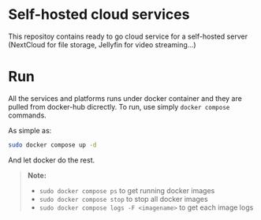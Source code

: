 # Self-hosted cloud services
This repositoy contains ready to go cloud service for a self-hosted server (NextCloud for file storage, Jellyfin for video streaming...)

# Run
All the services and platforms runs under docker container and they are pulled from docker-hub dicrectly.
To run, use simply `docker compose` commands. 

As simple as:
```bash
sudo docker compose up -d
```

And let docker do the rest.

>__Note:__
>- `sudo docker compose ps` to get running docker images
>- `sudo docker compose stop` to stop all docker images
>- `sudo docker compose logs -F <imagename>` to get each image logs
